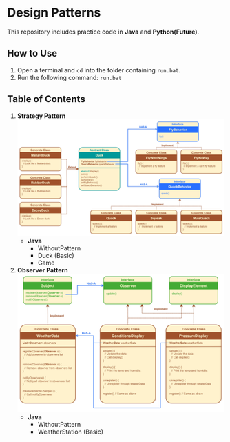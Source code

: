 # Design Patterns

This repository includes practice code in **Java** and **Python(Future)**.

## How to Use

1. Open a terminal and `cd` into the folder containing `run.bat`.
2. Run the following command: `run.bat`

## Table of Contents

1. **Strategy Pattern**
    ![strategy_basic.jpg](./strategy/java/duck/strategy_basic.jpg)
    - **Java**
        - WithoutPattern
        - Duck (Basic)
        - Game
2. **Observer Pattern**
    ![observer_basic.jpg](./observer/java/weatherstation/observer_basic.jpg)
    - **Java**
        - WithoutPattern
        - WeatherStation (Basic)